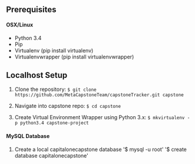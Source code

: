 ## Prerequisites
#### OSX/Linux
* Python 3.4
* Pip
* Virtualenv (pip install virtualenv)
* Virtualenvwrapper (pip install virtualenvwrapper)

## Localhost Setup
1. Clone the repository:
   `$ git clone https://github.com/MetaCapstoneTeam/capstoneTracker.git capstone`

2. Navigate into capstone repo:
   `$ cd capstone`

3. Create Virtual Environment Wrapper using Python 3.x:
   `$ mkvirtualenv -p python3.4 capstone-project`


#### MySQL Database
  1. Create a local capitalonecapstone database 
  	'$ mysql -u root'
  	'$ create database capitalonecapstone'

